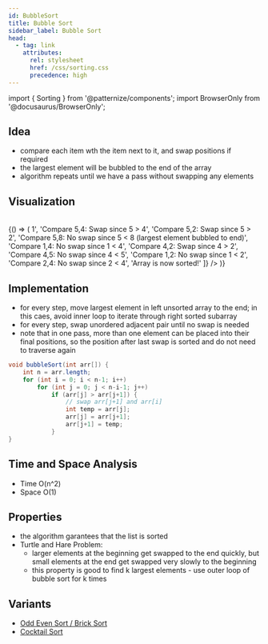 ```yaml
---
id: BubbleSort
title: Bubble Sort
sidebar_label: Bubble Sort
head:
  - tag: link
    attributes:
      rel: stylesheet
      href: /css/sorting.css
      precedence: high
---
```


import { Sorting } from '@patternize/components';
import BrowserOnly from '@docusaurus/BrowserOnly';

## Idea 
- compare each item wth the item next to it, and swap positions if required
- the largest element will be bubbled to the end of the array
- algorithm repeats until we have a pass without swapping any elements

## Visualization

<br/>
<BrowserOnly>
{() => (
  <Sorting
    data={[
    [5, 1, 4, 2, 8], // Initial array
    [1, 5, 4, 2, 8], // After first comparison and swap
    [1, 4, 5, 2, 8], // After second comparison and swap
    [1, 4, 2, 5, 8], // After third comparison and swap
    [1, 4, 2, 5, 8], // After fourth comparison (no swap)
    [1, 4, 2, 5, 8], // After fifth comparison (no swap)
    [1, 2, 4, 5, 8], // After sixth comparison and swap
    [1, 2, 4, 5, 8], // After seventh comparison (no swap)
    [1, 2, 4, 5, 8], // After eighth comparison (no swap)
    [1, 2, 4, 5, 8], // After ninth comparison (no swap)
    [1, 2, 4, 5, 8] // Final sorted array
    ]}
    steps={[
    'Initial array',
    'Compare 5,1: Swap since 5 > 1',
    'Compare 5,4: Swap since 5 > 4',
    'Compare 5,2: Swap since 5 > 2',
    'Compare 5,8: No swap since 5 < 8 (largest element bubbled to end)',
    'Compare 1,4: No swap since 1 < 4',
    'Compare 4,2: Swap since 4 > 2',
    'Compare 4,5: No swap since 4 < 5',
    'Compare 1,2: No swap since 1 < 2',
    'Compare 2,4: No swap since 2 < 4',
    'Array is now sorted!'
    ]}
  />
)}
</BrowserOnly>

## Implementation
- for every step, move largest element in left unsorted array to the end; in this caes, avoid inner loop to iterate through right sorted subarray
- for every step, swap unordered adjacent pair until no swap is needed 
- note that in one pass, more than one element can be placed into their final positions, so the position after last swap is sorted and do not need to traverse again

```java
void bubbleSort(int arr[]) { 
    int n = arr.length; 
    for (int i = 0; i < n-1; i++) 
        for (int j = 0; j < n-i-1; j++) 
            if (arr[j] > arr[j+1]) { 
                // swap arr[j+1] and arr[i] 
                int temp = arr[j]; 
                arr[j] = arr[j+1]; 
                arr[j+1] = temp; 
            } 
} 
```

## Time and Space Analysis
- Time O(n^2)
- Space O(1)

## Properties
- the algorithm garantees that the list is sorted
- Turtle and Hare Problem:
    - larger elements at the beginning get swapped to the end quickly, but small elements at the end get swapped very slowly to the beginning
    - this property is good to find k largest elements - use outer loop of bubble sort for k times

## Variants
- [Odd Even Sort / Brick Sort](https://www.geeksforgeeks.org/odd-even-sort-brick-sort/)
- [Cocktail Sort](https://www.geeksforgeeks.org/cocktail-sort/)
